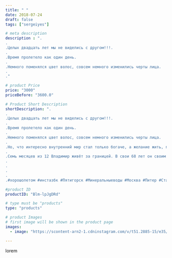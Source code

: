 ```yaml
---
title: " "
date: 2018-07-24
draft: false
tags: ["sergeiyes"]

# meta description
description : ".
.
.Целых двадцать лет мы не виделись с другом!!!.
.
.Время пролетело как один день.
.
.Немного поменялся цвет волос, совсем немного изменились черты лица.
.
."

# product Price
price: "3000"
priceBefore: "3600.0"

# Product Short Description
shortDescription: ".
.
.Целых двадцать лет мы не виделись с другом!!!.
.
.Время пролетело как один день.
.
.Немного поменялся цвет волос, совсем немного изменились черты лица.
.
.Но, что интересно внутренний мир стал только богаче, а желание жить, путешествовать, развиваться стало сильнее.
.
.Семь месяцев из 12 Владимир живёт за границей. В свои 68 лет он своим примером заставляет молодежь задуматься, как нужно жить сегодня👍🔥🔥🔥🚀🚀🚀.
.
.
.
.
.#хорошолeтом #инстазбк #Пятигорск #Минеральныеводы #Москва #Питер #Ставрополь #Сочи #Симферополь #Севастополь #СКФО #УФО #Анапа #Краснодар #Екатеринбург #Челябинск #Ессентуки #Железноводск #Кисловодск #бизнес #Ростовнадону #gruppazahvata #Нижнийновгород #sergeystar #nl_int #biznes #бизнесидея  #Волгоград #churslabs"

#product ID
productID: "Blm-lpJgDRd"

# type must be "products"
type: "products"

# product Images
# first image will be shown in the product page
images:
  - image: "https://scontent-arn2-1.cdninstagram.com/v/t51.2885-15/e35/37078553_261773451075177_2325818665884188672_n.jpg?tp=1&_nc_ht=scontent-arn2-1.cdninstagram.com&_nc_cat=109&_nc_ohc=5b5DYCFHRzwAX9mSp9k&ccb=7-4&oh=f89cd1ae75d949c0252a4b4f6cfa672c&oe=60859019&_nc_sid=86f79a&ig_cache_key=MTgzMDQyNTU2NDI1OTgyNDczMw%3D%3D.2-ccb7-4"

---
```

lorem
